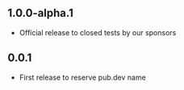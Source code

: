 
## 1.0.0-alpha.1
* Official release to closed tests by our sponsors

## 0.0.1
* First release to reserve pub.dev name